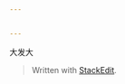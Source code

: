 ```yaml
---


---
```


<p>大发大</p>
<blockquote>
<p>Written with <a href="https://stackedit.io/">StackEdit</a>.</p>
</blockquote>

